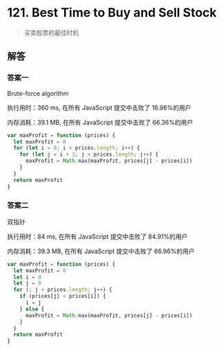# 121. Best Time to Buy and Sell Stock

> 买卖股票的最佳时机

## 解答

### 答案一

Brute-force algorithm

执行用时：360 ms, 在所有 JavaScript 提交中击败了 16.96%的用户

内存消耗：39.1 MB, 在所有 JavaScript 提交中击败了 66.36%的用户

```js
var maxProfit = function (prices) {
  let maxProfit = 0
  for (let i = 0; i < prices.length; i++) {
    for (let j = i + 1; j < prices.length; j++) {
      maxProfit = Math.max(maxProfit, prices[j] - prices[i])
    }
  }
  return maxProfit
}
```

### 答案二

双指针

执行用时：84 ms, 在所有 JavaScript 提交中击败了 84.91%的用户

内存消耗：39.3 MB, 在所有 JavaScript 提交中击败了 66.96%的用户

```js
var maxProfit = function (prices) {
  let maxProfit = 0
  let i = 0
  let j = 0
  for (; j < prices.length; j++) {
    if (prices[j] < prices[i]) {
      i = j
    } else {
      maxProfit = Math.max(maxProfit, prices[j] - prices[i])
    }
  }
  return maxProfit
}
```
